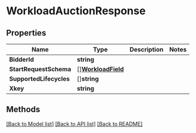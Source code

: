 # WorkloadAuctionResponse

## Properties

Name | Type | Description | Notes
------------ | ------------- | ------------- | -------------
**BidderId** | **string** |  | 
**StartRequestSchema** | [][**WorkloadField**](WorkloadField.md) |  | 
**SupportedLifecycles** | []**string** |  | 
**Xkey** | **string** |  | 

## Methods


[[Back to Model list]](../README.md#documentation-for-models) [[Back to API list]](../README.md#documentation-for-api-endpoints) [[Back to README]](../README.md)



